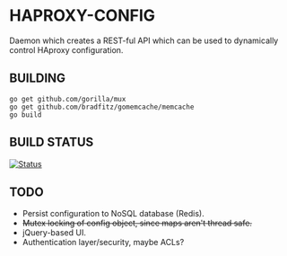 # HAPROXY-CONFIG

Daemon which creates a REST-ful API which can be used to dynamically control
HAproxy configuration.

## BUILDING

	go get github.com/gorilla/mux
	go get github.com/bradfitz/gomemcache/memcache
	go build

## BUILD STATUS

[![Status](https://secure.travis-ci.org/jbuchbinder/haproxy-config.png)](http://travis-ci.org/jbuchbinder/haproxy-config)

## TODO

* Persist configuration to NoSQL database (Redis).
* ~~Mutex locking of config object, since maps aren't thread safe.~~
* jQuery-based UI.
* Authentication layer/security, maybe ACLs?

